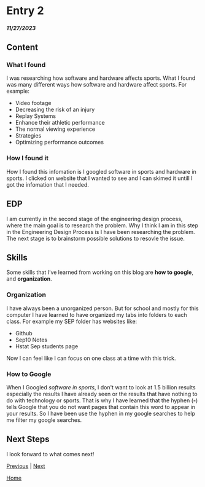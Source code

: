 # Entry 2
##### 11/27/2023

## Content
### What I found
I was researching how software and hardware affects sports. What I found was many different ways how software and hardware affect sports. For example:

* Video footage
* Decreasing the risk of an injury
* Replay Systems
* Enhance their athletic performance
* The normal viewing experience
* Strategies
* Optimizing performance outcomes

### How I found it 
How I found this infomation is I googled software in sports and hardware in sports. I clicked on website that I wanted to see and I can skimed it untill I got the infomation that I needed. 

## EDP
I am currently in the second stage of the engineering design process, where the main goal is to research the problem. Why I think I am in this step in the Engineering Design Process is I have been researching the problem. The next stage is to brainstorm possible solutions to resovle the issue.

## Skills 
Some skills that I’ve learned from working on this blog are **how to google**, and **organization**.

### Organization
I have always been a unorganized person. But for school and mostly for this computer I have learned to have organized my tabs into folders to each class. For example my SEP folder has websites like:

* Github
* Sep10 Notes
* Hstat Sep students page

Now I can feel like I can focus on one class at a time with this trick.

### How to Google
When I Googled _software in sports_, I don't want to look at 1.5 billion results especially the results I have already seen or the results that have nothing to do with technology or sports. That is why I have learned that the hyphen (**-**) tells Google that you do not want pages that contain this word to appear in your results. So I have been use the hyphen in my google searches to help me filter my google searches.

## Next Steps
I look forward to what comes next!

[Previous](entry01.md) | [Next](entry03.md)

[Home](../README.md)
